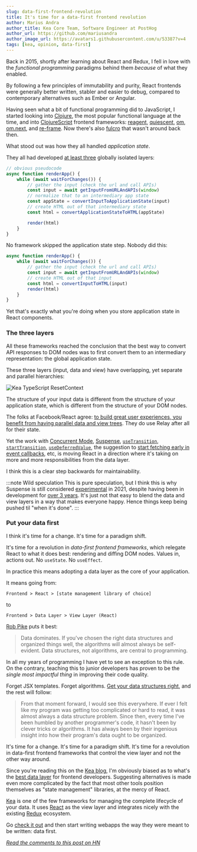 ```yaml
---
slug: data-first-frontend-revolution
title: It's time for a data-first frontend revolution
author: Marius Andra
author_title: Kea Core Team, Software Engineer at PostHog
author_url: https://github.com/mariusandra
author_image_url: https://avatars1.githubusercontent.com/u/53387?v=4
tags: [kea, opinion, data-first]
---
```


Back in 2015, shortly after learning about React and Redux, I fell in love with the _functional programming_ paradigms behind them _because_ of what they enabled.

By following a few principles of immutability and purity, React frontends were generally better written, stabler and easier to debug, compared to contemporary alternatives such as Ember or Angular.

Having seen what a bit of functional programming did to JavaScript, I started looking into [Clojure](https://learnxinyminutes.com/docs/clojure/), the most popular functional language at the time, and into [ClojureScript](https://clojurescript.org/) frontend frameworks: [reagent](https://github.com/reagent-project/reagent), [quiescent](https://github.com/levand/quiescent), [om](https://github.com/omcljs/om), [om.next](<https://github.com/omcljs/om/wiki/Quick-Start-(om.next)>), and [re-frame](https://github.com/day8/re-frame). Now there's also [fulcro](https://github.com/fulcrologic/fulcro) that wasn't around back then.

What stood out was how they all handled _application state_.

They all had developed [at least three](http://day8.github.io/re-frame/a-loop/) globally isolated layers:

```js
// obvious pseudocode
async function renderApp() {
    while (await waitForChanges()) {
        // gather the input (check the url and call APIs)
        const input = await getInputFromURLAndAPIs(window)
        // normalize that to an intermediary app state
        const appState = convertInputToApplicationState(input)
        // create HTML out of that intermediary state
        const html = convertApplicationStateToHTML(appState)

        render(html)
    }
}
```

No framework skipped the application state step. Nobody did this:

```js
async function renderApp() {
    while (await waitForChanges()) {
        // gather the input (check the url and call APIs)
        const input = await getInputFromURLAndAPIs(window)
        // create HTML out of that input
        const html = convertInputToHTML(input)
        render(html)
    }
}
```

Yet that's exactly what you're doing when you store application state in React components.

### The three layers

All these frameworks reached the conclusion that the best way to convert API responses to DOM nodes was to first convert them to an intermediary representation: the global application state.

These three layers (input, data and view) have overlapping, yet separate and parallel hierarchies:

<img alt="Kea TypeScript ResetContext" src="/img/blog/react/three-layers.png" loading="lazy" />

The structure of your input data is different from the structure of your application state, which is different from the structure of your DOM nodes.

The folks at Facebook/React agree: [to build great user experiences, you benefit from having parallel data and view trees](https://reactjs.org/blog/2019/11/06/building-great-user-experiences-with-concurrent-mode-and-suspense.html#parallel-data-and-view-trees). They do use Relay after all for their state.

Yet the work with [Concurrent Mode](https://reactjs.org/docs/concurrent-mode-intro.html), [Suspense](https://reactjs.org/docs/concurrent-mode-suspense.html), [`useTransition`](https://reactjs.org/docs/concurrent-mode-patterns.html#transitions), [`startTransition`](https://reactjs.org/docs/concurrent-mode-patterns.html#wrapping-setstate-in-a-transition), [`useDeferredValue`](https://reactjs.org/docs/concurrent-mode-patterns.html#deferring-a-value), the suggestion to [start fetching early in event callbacks](https://reactjs.org/docs/concurrent-mode-suspense.html#start-fetching-early), etc, is moving React in a direction where it's taking on more and more responsibilities from the data layer.

I think this is a clear step backwards for maintainability.

:::note Wild speculation
This is pure speculation, but I think this is why Suspense is still considered [experimental](https://reactjs.org/docs/concurrent-mode-suspense.html) in 2021, despite having been in development for [over 3 years](https://reactjs.org/blog/2018/11/27/react-16-roadmap.html). It's just not that easy to blend the data and view layers in a way that makes everyone happy. Hence things keep being pushed til "when it's done".
:::

### Put your data first

I think it's time for a change. It's time for a paradigm shift.

It's time for a revolution in _data-first frontend frameworks_, which relegate React to what it does best: rendering and diffing DOM nodes. Values in, actions out. No `useState`. No `useEffect`.

In practice this means adopting a data layer as the core of your application.

It means going from:

```
Frontend > React > [state management library of choice]
```

to

```
Frontend > Data Layer > View Layer (React)
```

[Rob Pike](https://users.ece.utexas.edu/~adnan/pike.html) puts it best:

> Data dominates. If you've chosen the right data structures and organized things well, the algorithms will almost always be self-evident. Data structures, not algorithms, are central to programming.

In all my years of programming I have yet to see an exception to this rule. On the contrary, teaching this to junior developers has proven to be the _single most impactful thing_ in improving their code quality.

Forget JSX templates. Forget algorithms. [Get your data structures right](https://acco.io/i-escaped-node), and the rest will follow:

> From that moment forward, I would see this everywhere. If ever I felt like my program was getting too complicated or hard to read, it was almost always a data structure problem. Since then, every time I've been humbled by another programmer's code, it hasn't been by clever tricks or algorithms. It has always been by their ingenious insight into how their program's data ought to be organized.

It's time for a change. It's time for a paradigm shift. It's time for a revolution in data-first frontend frameworks that control the view layer and not the other way around.

Since you're reading this on the [Kea blog](https://kea.js.org/blog/), I'm obviously biased as to what's the [best data layer](https://kea.js.org) for frontend developers. Suggesting alternatives is made even more complicated by the fact that most other tools position themselves as "state management" libraries, at the mercy of React.

[Kea](https://kea.js.org) is one of the few frameworks for managing the complete lifecycle of your data. It uses [React](https://reactjs.org/) as the view layer and integrates nicely with the existing [Redux](https://redux.js.org/) ecosystem.

Go [check it out](https://kea.js.org) and then start writing webapps the way they were meant to be written: data first.

_[Read the comments to this post on HN](https://news.ycombinator.com/item?id=27195780)_
